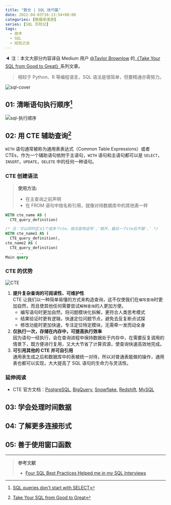 ```yaml
---
title: "数仓 | SQL 技巧篇"
date: 2022-04-03T16:13:54+08:00
categories: [数据库漫游]
series: [SQL 历险记]
tags:
  - 技术
  - SQL
  - 经验之谈
---
```


🔈 注：本文大部分内容译自 Medium 用户 [@Taylor Brownlow](https://taylor-count.medium.com/) 的[《Take Your SQL from Good to Great》](https://towardsdatascience.com/take-your-sql-from-good-to-great-part-1-3ae61539e92a)系列文章。

> 相较于 Python、R 等编程语言，SQL 语法是很简单，但要精通亦需努力。

![sql-cover](https://image-host-1255524710.cos.ap-beijing.myqcloud.com/img/20220403162620.png "SQL is easy until you understand and master it.")

<!--more-->

## 01: 清晰语句执行顺序[^1]

![sql-执行顺序](https://image-host-1255524710.cos.ap-beijing.myqcloud.com/img/20220405001143.png "Photo by Julia Evans.")

[^1]: [SQL queries don't start with SELECT](https://jvns.ca/blog/2019/10/03/sql-queries-don-t-start-with-select/)

## 02: 用 CTE 辅助查询[^2]

[^2]: [Take Your SQL from Good to Great](https://towardsdatascience.com/take-your-sql-from-good-to-great-part-1-3ae61539e92a)

`WITH` 语句通常被称为通用表表达式（Common Table Expressions）或者 CTEs，作为一个辅助语句依附于主语句，`WITH` 语句和主语句都可以是 `SELECT`，`INSERT`，`UPDATE`，`DELETE` 中的任何一种语句。

### CTE 创建语法

> **使用方法:**
>
> - 在主查询之前声明
> - 在 FROM 语句中按名称引用，就像对待数据库中的其他表一样

```sql
WITH cte_name AS (
  CTE_query_definition)

/* 注：可以同时定义1个或多个cte，做法是用逗号','隔开，最后一个cte后不跟',' */
WITH cte_name1 AS (
  CTE_query_definition),
cte_name2 AS (
  CTE_query_definition)
     ...
Main query
```

### CTE 的优势

![CTE](https://miro.medium.com/max/1400/1*ubIJsMiJqZxRPEhMTKMjrw.png "Medium-@Taylor Brownlow: Subquery V.S. CTE")

1. **提升复杂查询的可阅读性、可维护性**  
   CTE 让我们以一种简单易懂的方式来构造查询，这不仅使我们在`编写查询`时更加自然，而且使其他任何需要尝试`解释查询`的人更加方便。
   - 编写语句时更加自然，将问题模块化拆解，更符合人类思考模式
   - 结果验证时更有逻辑，快速定位问题节点，避免去反复断点试探
   - 修改功能时更加快速，专注定位特定模块，无需牵一发而动全身
2. **仅执行一次，存储在内存中，可提高执行效率**  
   因为语句一经执行，会在查询进程中保持数据处于内存中，在需要反复调用的情景下，既方便进行复用，又大大节省了计算资源，使查询快速高效地完成。
3. **可引用其他的 CTE 并可自引用**  
   通用表生成之后和数据库中的表被统一对待，所以对普通表能做的操作，通用表也都可以实现，大大提高了 SQL 语句的生命力与灵活性。

### 延伸阅读

- CTE 官方文档：[PostgreSQL](https://www.postgresql.org/docs/9.1/queries-with.html), [BigQuery](https://cloud.google.com/bigquery/docs/reference/standard-sql/query-syntax#with_clause), [Snowflake](https://docs.snowflake.com/en/sql-reference/constructs/with.html), [Redshift](https://docs.aws.amazon.com/redshift/latest/dg/r_WITH_clause.html), [MySQL](https://dev.mysql.com/doc/refman/8.0/en/with.html)

## 03: 学会处理时间数据

## 04: 了解更多连接形式

## 05: 善于使用窗口函数

---

> **参考文献**
>
> - [Four SQL Best Practices Helped me in my SQL Interviews](https://medium.com/@Hong_Tang/four-sql-best-practices-helped-me-in-my-sql-interviews-68e686b6d28a)
